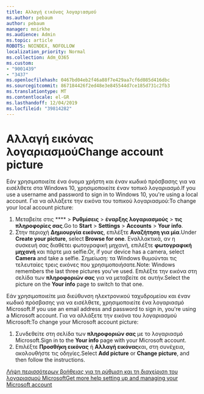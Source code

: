 ```yaml
---
title: Αλλαγή εικόνας λογαριασμού
ms.author: pebaum
author: pebaum
manager: mnirkhe
ms.audience: Admin
ms.topic: article
ROBOTS: NOINDEX, NOFOLLOW
localization_priority: Normal
ms.collection: Adm_O365
ms.custom:
- "9001439"
- "3437"
ms.openlocfilehash: 0467bd04eb2f46a88f7e429aa7cf6d085d416dbc
ms.sourcegitcommit: 867184426f2ed48e3e845544d7ce185d731c2fb3
ms.translationtype: MT
ms.contentlocale: el-GR
ms.lasthandoff: 12/04/2019
ms.locfileid: "39814282"
---
```

# <a name="change-account-picture"></a><span data-ttu-id="1fe95-102">Αλλαγή εικόνας λογαριασμού</span><span class="sxs-lookup"><span data-stu-id="1fe95-102">Change account picture</span></span>

<span data-ttu-id="1fe95-103">Εάν χρησιμοποιείτε ένα όνομα χρήστη και έναν κωδικό πρόσβασης για να εισέλθετε στα Windows 10, χρησιμοποιείτε έναν τοπικό λογαριασμό.</span><span class="sxs-lookup"><span data-stu-id="1fe95-103">If you use a username and password to sign in to Windows 10, you're using a local account.</span></span> <span data-ttu-id="1fe95-104">Για να αλλάξετε την εικόνα του τοπικού λογαριασμού:</span><span class="sxs-lookup"><span data-stu-id="1fe95-104">To change your local account picture:</span></span>

1. <span data-ttu-id="1fe95-105">Μεταβείτε στις \*\*\*\* > **Ρυθμίσεις** > **έναρξης λογαριασμούς** > **τις πληροφορίες σας**.</span><span class="sxs-lookup"><span data-stu-id="1fe95-105">Go to **Start** > **Settings** > **Accounts** > **Your info**.</span></span>
2. <span data-ttu-id="1fe95-106">Στην περιοχή **Δημιουργία εικόνας**, επιλέξτε **Αναζήτηση για μία**.</span><span class="sxs-lookup"><span data-stu-id="1fe95-106">Under **Create your picture**, select **Browse for one**.</span></span> <span data-ttu-id="1fe95-107">Εναλλακτικά, αν η συσκευή σας διαθέτει φωτογραφική μηχανή, επιλέξτε **φωτογραφική μηχανή** και πάρτε μια selfie.</span><span class="sxs-lookup"><span data-stu-id="1fe95-107">Or, if your device has a camera, select **Camera** and take a selfie.</span></span> 
    <span data-ttu-id="1fe95-108">Σημείωση: τα Windows θυμούνται τις τελευταίες τρεις εικόνες που χρησιμοποιήσατε.</span><span class="sxs-lookup"><span data-stu-id="1fe95-108">Note: Windows remembers the last three pictures you’ve used.</span></span> <span data-ttu-id="1fe95-109">Επιλέξτε την εικόνα στη σελίδα των **πληροφοριών σας** για να μεταβείτε σε αυτήν.</span><span class="sxs-lookup"><span data-stu-id="1fe95-109">Select the picture on the **Your info** page to switch to that one.</span></span>

<span data-ttu-id="1fe95-110">Εάν χρησιμοποιείτε μια διεύθυνση ηλεκτρονικού ταχυδρομείου και έναν κωδικό πρόσβασης για να εισέλθετε, χρησιμοποιείτε ένα λογαριασμό Microsoft.</span><span class="sxs-lookup"><span data-stu-id="1fe95-110">If you use an email address and password to sign in, you're using a Microsoft account.</span></span> <span data-ttu-id="1fe95-111">Για να αλλάξετε την εικόνα του λογαριασμού Microsoft:</span><span class="sxs-lookup"><span data-stu-id="1fe95-111">To change your Microsoft account picture:</span></span>

1. <span data-ttu-id="1fe95-112">Συνδεθείτε στη σελίδα των **πληροφοριών σας** με το λογαριασμό Microsoft.</span><span class="sxs-lookup"><span data-stu-id="1fe95-112">Sign in to the **Your info** page with your Microsoft account.</span></span>
2. <span data-ttu-id="1fe95-113">Επιλέξτε **Προσθήκη εικόνας** ή **Αλλαγή εικόνας**και, στη συνέχεια, ακολουθήστε τις οδηγίες.</span><span class="sxs-lookup"><span data-stu-id="1fe95-113">Select **Add picture** or **Change picture**, and then follow the instructions.</span></span>

[<span data-ttu-id="1fe95-114">Λήψη περισσότερων βοήθειας για τη ρύθμιση και τη διαχείριση του λογαριασμού Microsoft</span><span class="sxs-lookup"><span data-stu-id="1fe95-114">Get more help setting up and managing your Microsoft account</span></span>](https://support.microsoft.com/products/microsoft-account?category=manage-account)